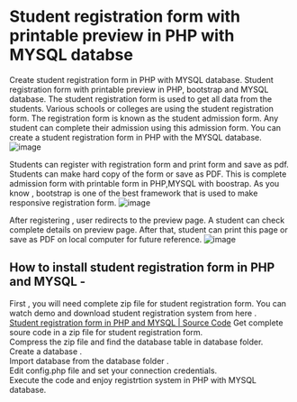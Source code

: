 # Student registration form with printable preview in PHP with MYSQL databse 
Create student registration form in PHP with MYSQL database. Student registration form with printable preview in PHP, bootstrap and MYSQL database. 
The student registration form is used to get all data from the students. Various schools or colleges are using the student registration form. The registration form is known as the student admission form. Any student can complete their admission using this admission form.
You can create a student registration form in PHP with the MYSQL database. 
![image](https://user-images.githubusercontent.com/41726733/209174144-66160b08-3980-4a83-8c71-bc4ca716b56f.png)

Students can register with registration form and print form and save as pdf. Students can make hard copy of the form or save as PDF. 
This is complete admission form with printable form in PHP,MYSQL with boostrap. As you know , bootstrap is one of the best framework that is used to make 
responsive registration form. 
![image](https://user-images.githubusercontent.com/41726733/209174619-a2d1c094-86c8-4abd-87fa-66d986ee54f0.png)

After registering , user redirects to the preview page. A student can check complete details on preview page. After that, student can print this page or save as PDF 
on local computer for future reference. 
![image](https://user-images.githubusercontent.com/41726733/209174885-f483a32c-567c-49c0-a3ed-b772eb8e8a99.png)

<h2>How to install student registration form in PHP and MYSQL - </h2>

First , you will need complete zip file for student registration form. You can watch demo and download student registration system from here . 
<br>
<a href="https://technosmarter.com/item/student-registration-form-in-php-and-mysql-source-code">Student registration form in PHP and MYSQL | Source Code</a> 
Get complete soure code in a zip file for student registration form. <br>
Compress the zip file and find the database table in database folder. <br>
Create a database .  <br>
Import database from the database folder .<br> 
Edit config.php file and set your connection credentials.<br> 
Execute the code and enjoy registrtion system in PHP with MYSQL database. <br>

